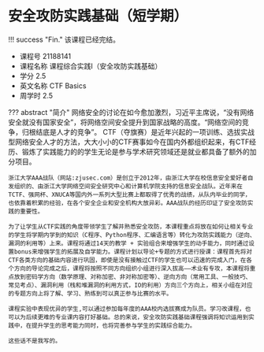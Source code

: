 # 安全攻防实践基础（短学期）

!!! success "Fin."
	该课程已经完结。

- 课程号 21188141
- 课程名称 课程综合实践Ⅰ（安全攻防实践基础）
- 学分 2.5
- 英文名称 CTF Basics
- 周学时 2.5

??? abstract "简介"
	网络安全的讨论在如今愈加激烈，习近平主席说，“没有网络安全就没有国家安全”，将网络空间安全提升到国家战略的高度。“网络空间的竞争，归根结底是人才的竞争”。 CTF（夺旗赛）是近年兴起的一项训练、选拔实战型网络安全人才的方法，大大小小的CTF赛事如今在国内外都组织起来，有CTF经历、锻炼了实践能力的的学生无论是参与学术研究领域还是就业都具备了额外的加分项目。

	浙江大学AAA战队（网站:zjusec.com）是创立于2012年，由浙江大学在校信息安全爱好者自发组织的、由浙江大学网络空间安全研究中心和计算机学院支持的信息安全战队。近年来在TCTF、强网杯、XNUCA等国内外一系列大型比赛上都取得了优秀的战绩，从队内毕业的同学，也依靠着积累的经验，在各个安全企业和安全机构大放异彩。AAA战队的经历印证了安全攻防实践的重要性。

	为了让学生从CTF实践的角度带领学生了解并熟悉安全攻防，本课程重点将放在如何让相关专业的学生将学期内学到的知识（C程序、Python程序、汇编语言等）转化为攻防实践能力（逆向、漏洞的利用等）上来。课程将通过14天的教学 + 实验组合来增强学生的动手能力，同时通过设置bonus来增强学生的拓展及自学能力。课程计划以导论+专题的方式进行授课：课程首先将对CTF各类方向的基础内容进行巩固，即使是没有接触过CTF的学生也可以迅速的完成入门，在各个方向的导论完成之后，课程将按照不同方向组织小组进行深入拔高——术业有专攻，本课程将重点放到密码学方向（数学原理、对称加密、非对称加密等）、逆向方向（常用工具、一般技巧、常见考点）、漏洞利用（栈和堆漏洞的利用方式，IO的利用）方向三个方向上，相关小组在对应的专题方向上将了解、学习、熟练到可以真正参与比赛的水平。

	课程实验中表现优异的学生,可以通过参加每年度的AAA校内选拔赛成为队员。学习改课程，也可以为后续更难的专业课内容打好基础。总的来说，安全攻防实践基础课程强调将知识运用到实践中，在提升学生的思考能力同时，也将完善参与学生的实践综合能力。

	这些话不是我写的。
